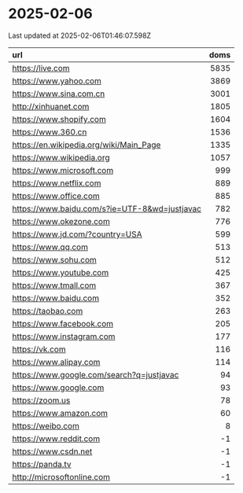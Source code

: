 # 2025-02-06

<!-- BEGIN -->
Last updated at 2025-02-06T01:46:07.598Z

url | doms
:- | -:
https://live.com | 5835
https://www.yahoo.com | 3869
https://www.sina.com.cn | 3001
http://xinhuanet.com | 1805
https://www.shopify.com | 1604
https://www.360.cn | 1536
https://en.wikipedia.org/wiki/Main_Page | 1335
https://www.wikipedia.org | 1057
https://www.microsoft.com | 999
https://www.netflix.com | 889
https://www.office.com | 885
https://www.baidu.com/s?ie=UTF-8&wd=justjavac | 782
https://www.okezone.com | 776
https://www.jd.com/?country=USA | 599
https://www.qq.com | 513
https://www.sohu.com | 512
https://www.youtube.com | 425
https://www.tmall.com | 367
https://www.baidu.com | 352
https://taobao.com | 263
https://www.facebook.com | 205
https://www.instagram.com | 177
https://vk.com | 116
https://www.alipay.com | 114
https://www.google.com/search?q=justjavac | 94
https://www.google.com | 93
https://zoom.us | 78
https://www.amazon.com | 60
https://weibo.com | 8
https://www.reddit.com | -1
https://www.csdn.net | -1
https://panda.tv | -1
http://microsoftonline.com | -1
<!-- END -->
